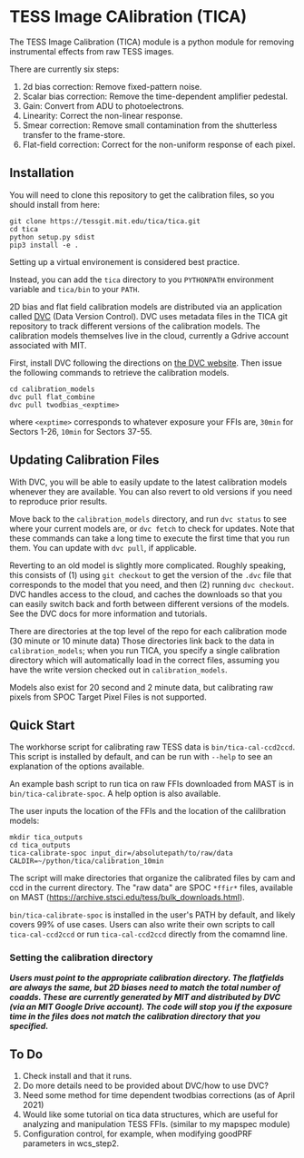 # TESS Image CAlibration (TICA)

The TESS Image Calibration (TICA) module is a python module for removing instrumental effects from raw TESS images.

There are currently six steps:

 1. 2d bias correction: Remove fixed-pattern noise.
 2. Scalar bias correction: Remove the time-dependent amplifier pedestal.
 3. Gain: Convert from ADU to photoelectrons.
 4. Linearity: Correct the non-linear response.
 5. Smear correction:  Remove small contamination from the shutterless transfer to the frame-store.
 6. Flat-field correction: Correct for the non-uniform response of each pixel.


## Installation

You will need to clone this repository to get the calibration files, so you should install from here:

  ```
  git clone https://tessgit.mit.edu/tica/tica.git
  cd tica
  python setup.py sdist
  pip3 install -e .
  ```

Setting up a virtual environement is considered best practice.

Instead, you can  add the `tica` directory to you `PYTHONPATH` environment variable and `tica/bin` to your `PATH`.

2D bias and flat field calibration models are distributed via an application called [DVC](https://www.dvc.org) (Data Version Control).  DVC uses metadata files in the TICA git repository to track different versions of the calibration models.  The calibration models themselves live in the cloud, currently a Gdrive account associated with MIT.  

First, install DVC following the directions on [the DVC website](https://dvc.org/doc/install).  Then issue the following commands to retrieve the calibration models.

```
cd calibration_models
dvc pull flat_combine
dvc pull twodbias_<exptime>
```

where `<exptime>` corresponds to whatever exposure your FFIs are, `30min` for Sectors 1-26, `10min` for Sectors 37-55.

## Updating Calibration Files

With DVC, you will be able to easily update to the latest calibration models whenever they are available.  You can also revert to old versions if you need to reproduce prior results.  

Move back to the `calibration_models` directory, and run `dvc status` to see where your current models are, or `dvc fetch` to check for updates.  Note that these commands can take a long time to execute the first time that you run them.  You can update with `dvc pull`, if applicable.

Reverting to an old model is slightly more complicated.  Roughly speaking, this consists of (1) using `git checkout` to get the version of the `.dvc` file that corresponds to the model that you need, and then (2) running `dvc checkout`.  DVC handles access to the cloud, and caches the downloads so that you can easily switch back and forth between different versions of the models.  See the DVC docs for more information and tutorials.

There are directories at the top level of the repo for each calibration mode (30 minute or 10 minute data)  Those directories link back to the data in `calibration_models`; when you run TICA, you specify a single calibration directory which will automatically load in the correct files, assuming you have the write version checked out in `calibration_models`.

Models also exist for 20 second and 2 minute data, but calibrating raw pixels from SPOC Target Pixel Files is not supported.

## Quick Start

The workhorse script for calibrating raw TESS data is `bin/tica-cal-ccd2ccd`.  This script is installed by default, and can be run with `--help` to  see an explanation of the options available.  

An example bash script to run tica on raw FFIs downloaded from MAST is in `bin/tica-calibrate-spoc`.  A help option is also available. 

The user inputs the location of the FFIs and the location of the calilbration models:

```
mkdir tica_outputs
cd tica_outputs
tica-calibrate-spoc input_dir=/absolutepath/to/raw/data CALDIR=~/python/tica/calibration_10min
```

The script will make directories that organize the calibrated files by cam and ccd in the current directory.  The "raw data" are SPOC `*ffir*` files, available on MAST (https://archive.stsci.edu/tess/bulk_downloads.html).

`bin/tica-calibrate-spoc` is installed in the user's PATH by default, and likely covers 99% of use cases.  Users can also write their own scripts to call `tica-cal-ccd2ccd` or run `tica-cal-ccd2ccd` directly from the comamnd line.

### Setting the calibration directory

***Users must point to the appropriate calibration directory.  The flatfields are always the same, but 2D biases need to match the total number of coadds.  These are currently generated by MIT and distributed by DVC (via an MIT Google Drive account).  The code will stop you if the exposure time in the files does not match the calibration directory that you specified.***


## To Do

1. Check install and that it runs.
2. Do more details need to be provided about DVC/how to use DVC?
3. Need some method for time dependent twodbias corrections (as of April 2021)
4. Would like some tutorial on tica data structures, which are useful for analyzing and manipulation TESS FFIs. (similar to my mapspec module)
5. Configuration control, for example, when modifying goodPRF parameters in wcs_step2.